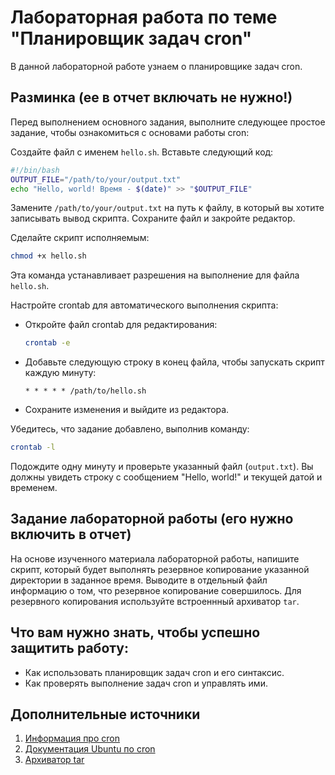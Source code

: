 # Лабораторная работа по теме "Планировщик задач cron"

В данной лабораторной работе узнаем о планировщике задач cron.

## Разминка (ее в отчет включать не нужно!)

Перед выполнением основного задания, выполните следующее простое задание, чтобы ознакомиться с основами работы cron:

Cоздайте файл с именем `hello.sh`.
Вставьте следующий код:
```bash
#!/bin/bash
OUTPUT_FILE="/path/to/your/output.txt"
echo "Hello, world! Время - $(date)" >> "$OUTPUT_FILE"
```
Замените `/path/to/your/output.txt` на путь к файлу, в который вы хотите записывать вывод скрипта.
Сохраните файл и закройте редактор.

Сделайте скрипт исполняемым:
```bash
chmod +x hello.sh
```
Эта команда устанавливает разрешения на выполнение для файла `hello.sh`.

Настройте crontab для автоматического выполнения скрипта:
   - Откройте файл crontab для редактирования:
     ```bash
     crontab -e
     ```
   - Добавьте следующую строку в конец файла, чтобы запускать скрипт каждую минуту:
     ```
     * * * * * /path/to/hello.sh
     ```
   - Сохраните изменения и выйдите из редактора.

Убедитесь, что задание добавлено, выполнив команду:
```bash
crontab -l
```

Подождите одну минуту и проверьте указанный файл (`output.txt`). Вы должны увидеть строку с сообщением "Hello, world!" и текущей датой и временем.

## Задание лабораторной работы (его нужно включить в отчет)

На основе изученного материала лабораторной работы, напишите скрипт, который будет выполнять резервное копирование указанной директории в заданное время. Выводите в отдельный файл информацию о том, что резервное копирование совершилось. Для резервного копирования используйте встроеннный архиватор ```tar```.

## Что вам нужно знать, чтобы успешно защитить работу:

- Как использовать планировщик задач cron и его синтаксис.
- Как проверять выполнение задач cron и управлять ими.

## Дополнительные источники

1. [Информация про cron](https://se.ifmo.ru/~ad/Documentation/ABS_Guide_ru.html#CRONREF)
2. [Документация Ubuntu по cron](https://help.ubuntu.ru/wiki/cron)
3. [Архиватор tar](https://losst.pro/komanda-tar-v-linux#sintaksis-komandy-tar)
